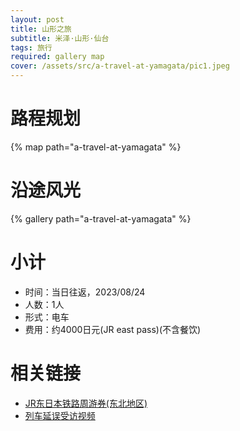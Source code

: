 ```yaml
---
layout: post
title: 山形之旅
subtitle: 米泽·山形·仙台
tags: 旅行
required: gallery map
cover: /assets/src/a-travel-at-yamagata/pic1.jpeg
---
```


# 路程规划

{% map path="a-travel-at-yamagata" %}

# 沿途风光

{% gallery path="a-travel-at-yamagata" %}

# 小计

- 时间：当日往返，2023/08/24
- 人数：1人
- 形式：电车
- 费用：约4000日元(JR east pass)(不含餐饮)

# 相关链接

- [JR东日本铁路周游券(东北地区)](https://www.jreast.co.jp/multi/zh-CHS/pass/eastpass_t.html)
- [列车延误受访视频](https://www.youtube.com/watch?v=tZtk7-OW2K4)
